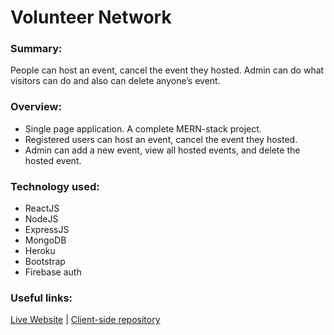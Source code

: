 # Volunteer Network

### **Summary:**
People can host an event, cancel the event they hosted. Admin can do what visitors can do and also can delete anyone’s event.

### **Overview:**
- Single page application. A complete MERN-stack project.  
- Registered users can host an event, cancel the event they hosted.  
- Admin can add a new event, view all hosted events, and delete the hosted event.

### **Technology used:**
- ReactJS  
- NodeJS  
- ExpressJS  
- MongoDB  
- Heroku  
- Bootstrap  
- Firebase auth

### **Useful links:**
[Live Website](https://network-volunteer.web.app/) | [Client-side repository](https://github.com/Tamim-Hossain/volunteer-network-client)